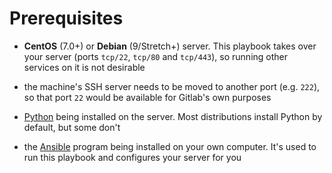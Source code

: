 # Prerequisites

- **CentOS** (7.0+) or **Debian** (9/Stretch+) server. This playbook takes over your server (ports `tcp/22`, `tcp/80` and `tcp/443`), so running other services on it is not desirable

- the machine's SSH server needs to be moved to another port (e.g. `222`), so that port `22` would be available for Gitlab's own purposes

- [Python](https://www.python.org/) being installed on the server. Most distributions install Python by default, but some don't

- the [Ansible](http://ansible.com/) program being installed on your own computer. It's used to run this playbook and configures your server for you
